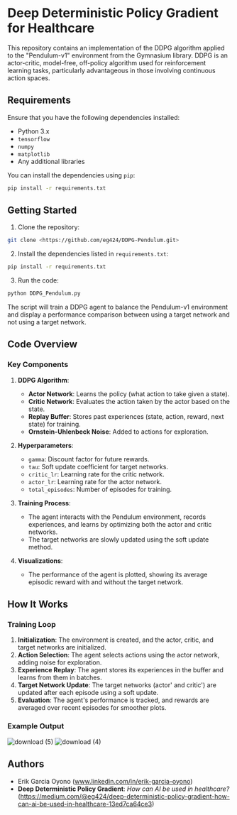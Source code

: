 
# Deep Deterministic Policy Gradient for Healthcare

This repository contains an implementation of the DDPG algorithm applied to the "Pendulum-v1" environment from the Gymnasium library. DDPG is an actor-critic, model-free, off-policy algorithm used for reinforcement learning tasks, particularly advantageous in those involving continuous action spaces.

## Requirements

Ensure that you have the following dependencies installed:

- Python 3.x
- `tensorflow`
- `numpy`
- `matplotlib`
- Any additional libraries

You can install the dependencies using `pip`:

```bash
pip install -r requirements.txt
```

## Getting Started

1. Clone the repository:

```bash
git clone <https://github.com/eg424/DDPG-Pendulum.git>
```

2. Install the dependencies listed in `requirements.txt`:

```bash
pip install -r requirements.txt
```

3. Run the code:

```bash
python DDPG_Pendulum.py
```

The script will train a DDPG agent to balance the Pendulum-v1 environment and display a performance comparison between using a target network and not using a target network.

## Code Overview

### Key Components

1. **DDPG Algorithm**: 
   - **Actor Network**: Learns the policy (what action to take given a state).
   - **Critic Network**: Evaluates the action taken by the actor based on the state.
   - **Replay Buffer**: Stores past experiences (state, action, reward, next state) for training.
   - **Ornstein-Uhlenbeck Noise**: Added to actions for exploration.

2. **Hyperparameters**:
   - `gamma`: Discount factor for future rewards.
   - `tau`: Soft update coefficient for target networks.
   - `critic_lr`: Learning rate for the critic network.
   - `actor_lr`: Learning rate for the actor network.
   - `total_episodes`: Number of episodes for training.

3. **Training Process**:
   - The agent interacts with the Pendulum environment, records experiences, and learns by optimizing both the actor and critic networks.
   - The target networks are slowly updated using the soft update method.

4. **Visualizations**:
   - The performance of the agent is plotted, showing its average episodic reward with and without the target network.

## How It Works

### Training Loop

1. **Initialization**: The environment is created, and the actor, critic, and target networks are initialized.
2. **Action Selection**: The agent selects actions using the actor network, adding noise for exploration.
3. **Experience Replay**: The agent stores its experiences in the buffer and learns from them in batches.
4. **Target Network Update**: The target networks (actor' and critic') are updated after each episode using a soft update.
5. **Evaluation**: The agent's performance is tracked, and rewards are averaged over recent episodes for smoother plots.

### Example Output

![download (5)](https://github.com/user-attachments/assets/332b6eb6-97c6-4318-a4a7-0cd377ed2f94)
![download (4)](https://github.com/user-attachments/assets/2620bfb4-a4b2-4c75-bb07-0423872b1caa)


## Authors

- Erik Garcia Oyono (www.linkedin.com/in/erik-garcia-oyono)
- **Deep Deterministic Policy Gradient**: *How can AI be used in healthcare?* (https://medium.com/@eg424/deep-deterministic-policy-gradient-how-can-ai-be-used-in-healthcare-13ed7ca64ce3)
